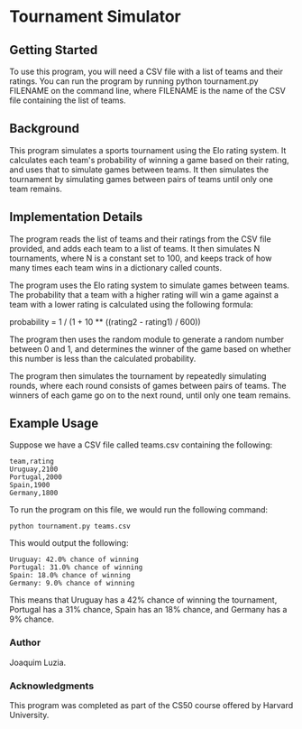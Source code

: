 # Tournament Simulator
## Getting Started
To use this program, you will need a CSV file with a list of teams and their ratings. You can run the program by running python tournament.py FILENAME on the command line, where FILENAME is the name of the CSV file containing the list of teams.

## Background
This program simulates a sports tournament using the Elo rating system. It calculates each team's probability of winning a game based on their rating, and uses that to simulate games between teams. It then simulates the tournament by simulating games between pairs of teams until only one team remains.

## Implementation Details
The program reads the list of teams and their ratings from the CSV file provided, and adds each team to a list of teams. It then simulates N tournaments, where N is a constant set to 100, and keeps track of how many times each team wins in a dictionary called counts.

The program uses the Elo rating system to simulate games between teams. The probability that a team with a higher rating will win a game against a team with a lower rating is calculated using the following formula:

probability = 1 / (1 + 10 ** ((rating2 - rating1) / 600))

The program then uses the random module to generate a random number between 0 and 1, and determines the winner of the game based on whether this number is less than the calculated probability.

The program then simulates the tournament by repeatedly simulating rounds, where each round consists of games between pairs of teams. The winners of each game go on to the next round, until only one team remains.

## Example Usage
Suppose we have a CSV file called teams.csv containing the following:

```
team,rating
Uruguay,2100
Portugal,2000
Spain,1900
Germany,1800
```
To run the program on this file, we would run the following command:

```
python tournament.py teams.csv
```
This would output the following:

```
Uruguay: 42.0% chance of winning
Portugal: 31.0% chance of winning
Spain: 18.0% chance of winning
Germany: 9.0% chance of winning
```
This means that Uruguay has a 42% chance of winning the tournament, Portugal has a 31% chance, Spain has an 18% chance, and Germany has a 9% chance.

### Author
Joaquim Luzia.

### Acknowledgments
This program was completed as part of the CS50 course offered by Harvard University.
